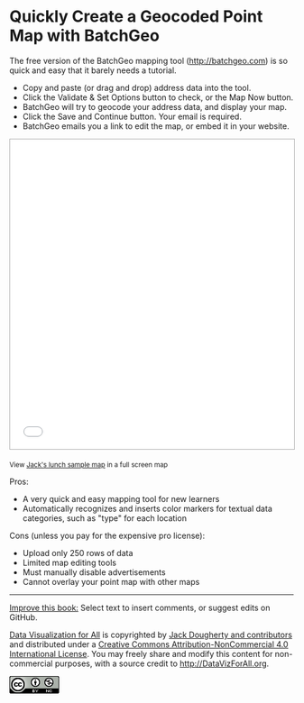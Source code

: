 # Quickly Create a Geocoded Point Map with BatchGeo

The free version of the BatchGeo mapping tool (http://batchgeo.com) is so quick and easy that it barely needs a tutorial.

- Copy and paste (or drag and drop) address data into the tool.
- Click the Validate & Set Options button to check, or the Map Now button.
- BatchGeo will try to geocode your address data, and display your map.
- Click the Save and Continue button. Your email is required.
- BatchGeo emails you a link to edit the map, or embed it in your website.

<p><iframe src="//batchgeo.com/map/2538e375b28664e62d61e384b02442bb" frameborder="0" width="100%" height="550" style="border:1px solid #aaa;"></iframe></p><p><small>View <a href="https://batchgeo.com/map/2538e375b28664e62d61e384b02442bb">Jack's lunch sample map</a> in a full screen map</small></p>

Pros:
- A very quick and easy mapping tool for new learners
- Automatically recognizes and inserts color markers for textual data categories, such as "type" for each location

Cons (unless you pay for the expensive pro license):
- Upload only 250 rows of data
- Limited map editing tools
- Must manually disable advertisements
- Cannot overlay your point map with other maps

---


[Improve this book:](../../gitbook/improve.md) Select text to insert comments, or suggest edits on GitHub.

[Data Visualization for All](http://datavizforall.org)
is copyrighted by [Jack Dougherty and contributors](../../introduction/who.md)
and distributed under a [Creative Commons Attribution-NonCommercial 4.0 International License](http://creativecommons.org/licenses/by-nc/4.0). You may freely share and modify this content for non-commercial purposes, with a source credit to http://DataVizForAll.org.

![Creative Commons by-nc image](../../cc-by-nc.png)
